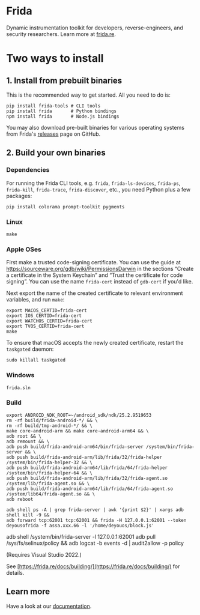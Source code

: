 # Frida

Dynamic instrumentation toolkit for developers, reverse-engineers, and security
researchers. Learn more at [frida.re](https://frida.re/).

Two ways to install
===================

## 1. Install from prebuilt binaries

This is the recommended way to get started. All you need to do is:

    pip install frida-tools # CLI tools
    pip install frida       # Python bindings
    npm install frida       # Node.js bindings

You may also download pre-built binaries for various operating systems from
Frida's [releases](https://github.com/frida/frida/releases) page on GitHub.

## 2. Build your own binaries

### Dependencies

For running the Frida CLI tools, e.g. `frida`, `frida-ls-devices`, `frida-ps`,
`frida-kill`, `frida-trace`, `frida-discover`, etc., you need Python plus a
few packages:

    pip install colorama prompt-toolkit pygments

### Linux

    make

### Apple OSes

First make a trusted code-signing certificate. You can use the guide at
https://sourceware.org/gdb/wiki/PermissionsDarwin in the sections
“Create a certificate in the System Keychain” and “Trust the certificate
for code signing”. You can use the name `frida-cert` instead of `gdb-cert`
if you'd like.

Next export the name of the created certificate to relevant environment
variables, and run `make`:

    export MACOS_CERTID=frida-cert
    export IOS_CERTID=frida-cert
    export WATCHOS_CERTID=frida-cert
    export TVOS_CERTID=frida-cert
    make

To ensure that macOS accepts the newly created certificate, restart the
`taskgated` daemon:

    sudo killall taskgated

### Windows

    frida.sln

### Build

    export ANDROID_NDK_ROOT=~/android_sdk/ndk/25.2.9519653
    rm -rf build/frida-android-*/ && \
    rm -rf build/tmp-android-*/ && \
    make core-android-arm && make core-android-arm64 && \
    adb root && \
    adb remount && \
    adb push build/frida-android-arm64/bin/frida-server /system/bin/frida-server && \
    adb push build/frida-android-arm/lib/frida/32/frida-helper /system/bin/frida-helper-32 && \
    adb push build/frida-android-arm64/lib/frida/64/frida-helper /system/bin/frida-helper-64 && \
    adb push build/frida-android-arm/lib/frida/32/frida-agent.so /system/lib/frida-agent.so && \
    adb push build/frida-android-arm64/lib/frida/64/frida-agent.so /system/lib64/frida-agent.so && \
    adb reboot

    adb shell ps -A | grep frida-server | awk '{print $2}' | xargs adb shell kill -9 &&
    adb forward tcp:62001 tcp:62001 && frida -H 127.0.0.1:62001 --token deyousofrida -f assa.xxx.66 -l '/home/deyouos/block.js'

adb shell /system/bin/frida-server -l 127.0.0.1:62001
adb pull /sys/fs/selinux/policy && adb logcat -b events -d | audit2allow -p policy


(Requires Visual Studio 2022.)

See [https://frida.re/docs/building/](https://frida.re/docs/building/)
for details.

## Learn more

Have a look at our [documentation](https://frida.re/docs/home/).
